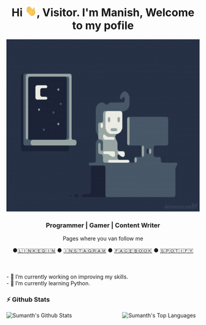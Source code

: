 <h1 align="center">Hi <img src="https://github.com/Lakhiwal/Lakhiwal/blob/main/images/Hi.gif" width=30px>, Visitor. I'm Manish, Welcome to my pofile </h1>
<p align="center">
  <img src=https://github.com/Lakhiwal/Lakhiwal/blob/main/images/background.gif height=450px/>
</p>
<h3 align="center">Programmer | Gamer | Content Writer </h3>
<em></em>
<p align="center">Pages where you van follow me</p>
<div align="center">●<a target="_blank" href="https://www.linkedin.com/in/manish-lakhiwal/">🇱​🇮​🇳​🇰​🇪​🇩​🇮​🇳​</a> ●
  <a target="_blank" href="https://www.instagram.com/manishlakhiwal10/">🇮​🇳​🇸​🇹​🇦​🇬​🇷​🇦​🇲​</a> ●
  <a target="_blank" href="https://www.facebook.com/lakhiwalmanish/">🇫​🇦​🇨​🇪​🇧​🇴​🇴​🇰​</a> ●
  <a target="_blank" href="https://open.spotify.com/user/31ioowdi3bgwgm2bozo73v257v4m">🇸​🇵​🇴​🇹​🇮​🇫​🇾​</a>
</div><br><br><br>
-  🔭 I’m currently working on improving my skills.<br>
-  🌱 I’m currently learning Python.

### :zap: Github Stats

  <img align="left" src="https://github-readme-stats.sumanth-talluri.vercel.app/api?username=Lakhiwal&show_icons=true&title_color=fff&icon_color=79ff97&text_color=efefef&bg_color=24292e" alt="Sumanth's Github Stats" width="60%">
  
<img src="https://github-readme-stats.sumanth-talluri.vercel.app/api/top-langs/?username=Lakhiwal&show_icons=true&hide_border=true&theme=radical" width="37%" alt="Sumanth's Top Languages">


<!--
**Lakhiwal/Lakhiwal** is a ✨ _special_ ✨ repository because its `README.md` (this file) appears on your GitHub profile.

Here are some ideas to get you started:

- 🔭 I’m currently working on ...
- 🌱 I’m currently learning ...
- 👯 I’m looking to collaborate on ...
- 🤔 I’m looking for help with ...
- 💬 Ask me about ...
- 📫 How to reach me: ...
- 😄 Pronouns: ...
- ⚡ Fun fact: ...
-->
